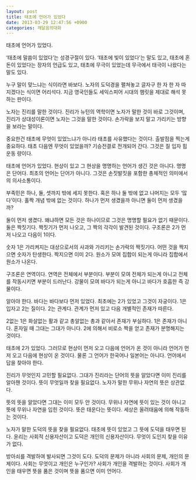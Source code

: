 ```yaml
---
layout: post
title: 태초에 언어가 있었다
date: 2013-03-29 12:47:56 +0900
categories: 깨달음의대화
---
```

태초에 언어가 있었다. 


  


‘태초에 말씀이 있었다’는 성경구절이 있다. ‘태초에 빛이 있었다’는 말도 있고, 태초에 혼돈이 있었다는 장자의 언급도 있고, 태초에 무극이 있었는데 무극에서 태극이 나왔다는 말도 있다. 


  


누구 말이 맞느냐는 식이라면 바보다. 노자의 도덕경을 펼쳐놓고 글자구 한 자 한 자 따지겠다는 식이면 어리석다. 지금 영국인들도 세익스피어 시대의 햄릿을 제대로 해석 못하는 판이다.


  


노자는 진리를 말한 것이다. 진리가 뉴턴의 역학이면 노자가 말한 것이 바로 그것이며, 진리가 상대성이론이면 노자는 그것을 말한 것이다. 손가락을 보지 말고 가리키는 방향을 보라는 말이다. 


  


중요한건 태초에 무엇이 있었느냐가 아니라 태초를 사유했다는 것이다. 출발점을 찍는게 중요하다. 태초 다음엔 무엇이 있었을까? 기승전결로 전개되어 간다. 그것은 질 입자 힘 운동 량이다.


  


태초에 언어가 있었다. 현상이 있고 그 현상을 명명하는 언어가 생긴 것은 아니다. 명명은 단어다. 최초의 언어는 단어가 아니다. 그것은 손짓발짓을 포함한 총체적인 의미에서의 의사소통이다. 


  


부족민은 하나, 둘, 셋까지 밖에 세지 못한다. 혹은 하나 둘 밖에 없고 나머지는 모두 ‘많다’이다. 홀짝 개념 밖에 없는 것이다. 하나가 먼저 생겼을까 아니면 둘이 먼저 생겼을까?


  


둘이 먼저 생겼다. 왜냐하면 모든 것은 하나이므로 그것은 명명할 필요가 없기 때문이다. 둘은 짝짓기다. 짝짓기가 먼저 나오고, 그 짝의 각각이 발견된 것이다. 구조론은 2가 먼저 나오고 다음이 1이다. 


  


숫자 1은 가리켜지는 대상으로서의 사과와 가리키는 손가락의 짝짓기다. 어떤 것을 짝지으면 숫자가 탄생한다. 짝지으면 이미 2다. 원소가 모여 집합이 되는게 아니라 집합에서 원소가 나온다.


  


구조론은 연역이다. 연역은 전체에서 부분이다. 부분이 모여 전체가 되는게 아니고 전체를 작동시키면 부분이 드러난다. 강물이 모여 바다가 되는게 아니고 바다가 호흡한 즉 강물이다. 


  


알아야 한다. 바다는 바다보다 먼저 있었다. 최초에는 2가 있었고 그것이 자궁이다. 1은 입자고 2는 질이다. 2는 관계다. 관계가 먼저 있고 다음 개별적인 존재가 따른다. 


  


2없는 1은 화살없는 활과 같고 총알없는 총과 같아서 존재가 부실하다. 1은 존재가 아니다. 혼자일 때 그대는 그대가 아니다. 2에 의해서 비로소 짝을 얻고 존재가 분명해지는 것이다. 


  


태초에 2가 있었다. 그러므로 현상이 먼저 오고 다음에 언어가 온 것이 아니라 언어가 먼저 오고 다음에 현상이 온 것이다. 물론 그 언어가 한국어나 일본어는 아니다. 언어에서 답을 찾아야 한다.


  


진리가 무엇인지 고민할 필요없다. 그대가 진리라는 단어의 뜻을 알았다면 이미 진리를 알아챈 것이다. 뜻이 무엇일까 찾을 필요없다. 노자가 말한 무위나 자연의 뜻은 상관없다.


  


뜻의 뜻을 알았다면 그대는 이미 모두 안 것이다. 무위나 자연에 뜻이 있는 것이 아니고 뜻에 무위나 자연을 입힌 것이다. 뜻은 태운다는 뜻이다. 세상은 올려태움에 의해 작동하는 것이다.


  


노자가 말한 도덕의 뜻을 찾을 필요없다. 태초에 뜻이 있었고 그 뜻에 도덕을 태우면 된다. 윤리는 사회적 신용자산이고 도덕은 개인의 신용자산이다. 무엇이 도인지 찾을 이유가 없다. 



방아쇠를 격발하여 발사되면 그것이 도다. 도덕의 문제가 아니라 사회의 문제, 개인의 문제이다. 사회는 무엇이고 개인은 누구인가? 사회가 개인을 격발하는 것이다. 사회가 개인을 태우면 뜻을 품은 것이며 뜻을 품으면 이미 언어다.